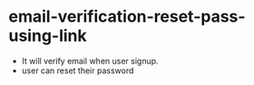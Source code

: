 # email-verification-reset-pass-using-link
 - It will verify email when user signup.
 - user can reset their password

